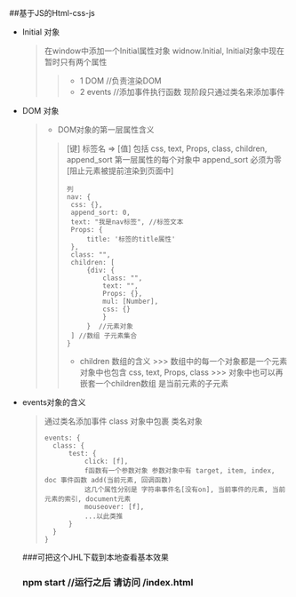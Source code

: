 ﻿##基于JS的Html-css-js
* Initial 对象
    > 在window中添加一个Initial属性对象  widnow.Initial,
    Initial对象中现在暂时只有两个属性
    >> * 1 DOM //负责渲染DOM
    >> * 2 events //添加事件执行函数 现阶段只通过类名来添加事件

* DOM 对象
    > * DOM对象的第一层属性含义
    >> [键] 标签名 => [值] 包括 css, text, Props, class, children, append_sort
    >> 第一层属性的每个对象中 append_sort 必须为零 [阻止元素被提前渲染到页面中]
    >> ```
    >> 列
    >> nav: {
    >>  css: {},
    >>  append_sort: 0,
    >>  text: "我是nav标签", //标签文本
    >>  Props: {
    >>      title: '标签的title属性'
    >>  },
    >>  class: "",
    >>  children: [
    >>      {div: {
    >>          class: "",
    >>          text: "",
    >>          Props: {},
    >>          mul: [Number],
    >>          css: {}
    >>          }
    >>      }  //元素对象
    >>  ] //数组 子元素集合
    >> }
    >> ```
    >>
    >>* children 数组的含义
        >>> 数组中的每一个对象都是一个元素 对象中也包含 css, text, Props, class
        >>> 对象中也可以再嵌套一个children数组 是当前元素的子元素

* events对象的含义
    > 通过类名添加事件
    > class 对象中包裹 类名对象
    > ```
    > events: {
    >   class: {
    >       test: {
    >           click: [f], 
    >           f函数有一个参数对象 参数对象中有 target, item, index, doc 事件函数 add(当前元素, 回调函数)
    >           这几个属性分别是 字符串事件名[没有on], 当前事件的元素, 当前元素的索引, document元素
    >           mouseover: [f],
    >           ...以此类推
    >       }
    >   }
    > }
    > ```
    
    ###可把这个JHL下载到本地查看基本效果
    ### npm start  //运行之后 请访问 /index.html
